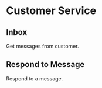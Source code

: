 
# Customer Service

## Inbox

Get messages from customer.

## Respond to Message

Respond to a message.


